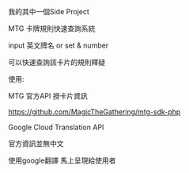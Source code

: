 我的其中一個Side Project

MTG 卡牌規則快速查詢系統

input 英文牌名
or
set & number

可以快速查詢該卡片的規則釋疑

使用:

MTG 官方API 撈卡片資訊

https://github.com/MagicTheGathering/mtg-sdk-php

Google Cloud Translation API

官方資訊並無中文

使用google翻譯 馬上呈現給使用者
